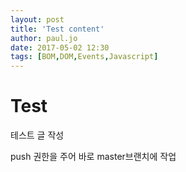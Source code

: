 ```yaml
---
layout: post
title: 'Test content'
author: paul.jo
date: 2017-05-02 12:30
tags: [BOM,DOM,Events,Javascript]
---
```

# Test

테스트 글 작성

push 권한을 주어 바로 master브랜치에 작업

